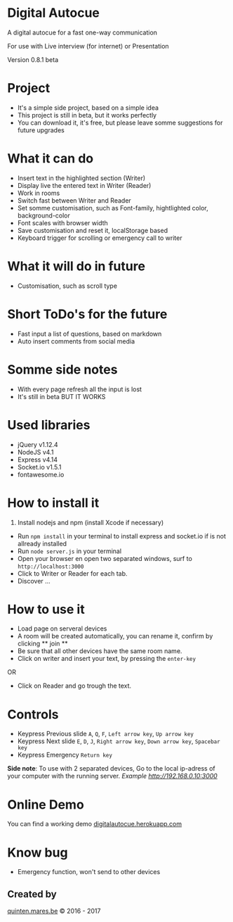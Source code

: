 # Digital Autocue
A  digital autocue for a fast one-way communication

For use with
Live interview (for internet) or Presentation

Version 0.8.1 beta

# Project
* It's a simple side project, based on a simple idea
* This project is still in beta, but it works perfectly
* You can download it, it's free, but please leave somme suggestions for future upgrades

# What it can do
* Insert text in the highlighted section (Writer)
* Display live the entered text in Writer (Reader)
* Work in rooms
* Switch fast between Writer and Reader
* Set somme customisation, such as Font-family, hightlighted color, background-color
* Font scales with browser width
* Save customisation and reset it, localStorage based
* Keyboard trigger for scrolling or emergency call to writer

# What it will do in future
* Customisation, such as scroll type

# Short ToDo's for the future
* Fast input a list of questions, based on markdown
* Auto insert comments from social media

# Somme side notes
* With every page refresh all the input is lost
* It's still in beta BUT IT WORKS

# Used libraries
* jQuery v1.12.4
* NodeJS v4.1
* Express v4.14
* Socket.io v1.5.1
* fontawesome.io

# How to install it
1. Install nodejs and npm (install Xcode if necessary)
+ Run `npm install` in your terminal to install express and socket.io if is not allready installed
+ Run `node server.js` in your terminal
+ Open your browser en open two separated windows, surf to  `http://localhost:3000`
+ Click to Writer or Reader for each tab.
+ Discover ...

# How to use it
* Load page on serveral devices
* A room will be created automatically, you can rename it, confirm by clicking ** join **
* Be sure that all other devices have the same room name.
* Click on writer and insert your text, by pressing the `enter-key`

OR

* Click on Reader and go trough the text.

# Controls
- Keypress Previous slide `A`, `Q`, `F`, `Left arrow key`, `Up arrow key`
- Keypress Next slide `E`, `D`, `J`, `Right arrow key`, `Down arrow key`, `Spacebar key`
- Keypress Emergency `Return key`

**Side note**: To use with 2 separated devices, Go to the local ip-adress of your computer with the running server. *Example http://192.168.0.10:3000*

# Online Demo
You can find a working demo
[digitalautocue.herokuapp.com](https://digitalautocue.herokuapp.com)

# Know bug
- Emergency function, won't send to other devices

## Created by
[quinten.mares.be](http://quinten.mares.be) &copy; 2016 - 2017
